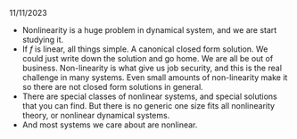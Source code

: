 11/11/2023

- Nonlinearity is a huge problem in dynamical system, and we are start studying it. 
- If $f$ is linear, all things simple. A canonical closed form solution. We could just write down the solution and go home. We are all be out of business. Non-linearity is what give us job security, and this is the real challenge in many systems. Even small amounts of non-linearity make it so there are not closed form solutions in general. 
- There are special classes of nonlinear systems, and special solutions that you can find. But there is no generic one size fits all nonlinearity theory, or nonlinear dynamical systems. 
- And most systems we care about are nonlinear. 